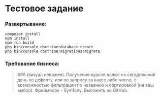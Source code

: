 # Тестовое задание
### Развертывание:
    composer install    
    npm install
    npm run build
    php bin/console doctrine:database:create
    php bin/console doctrine:migrations:migrate
### Требование бизнеса:
>SPA (визуал неважен). Получение курсов валют на сегодняшний день по дефолту, или по запросу за какое либо число, с возможностью фильтрации по названию и сортировкой (на ваш выбор). Фреймворк - Symfony. Выложить на GitHub.
###
